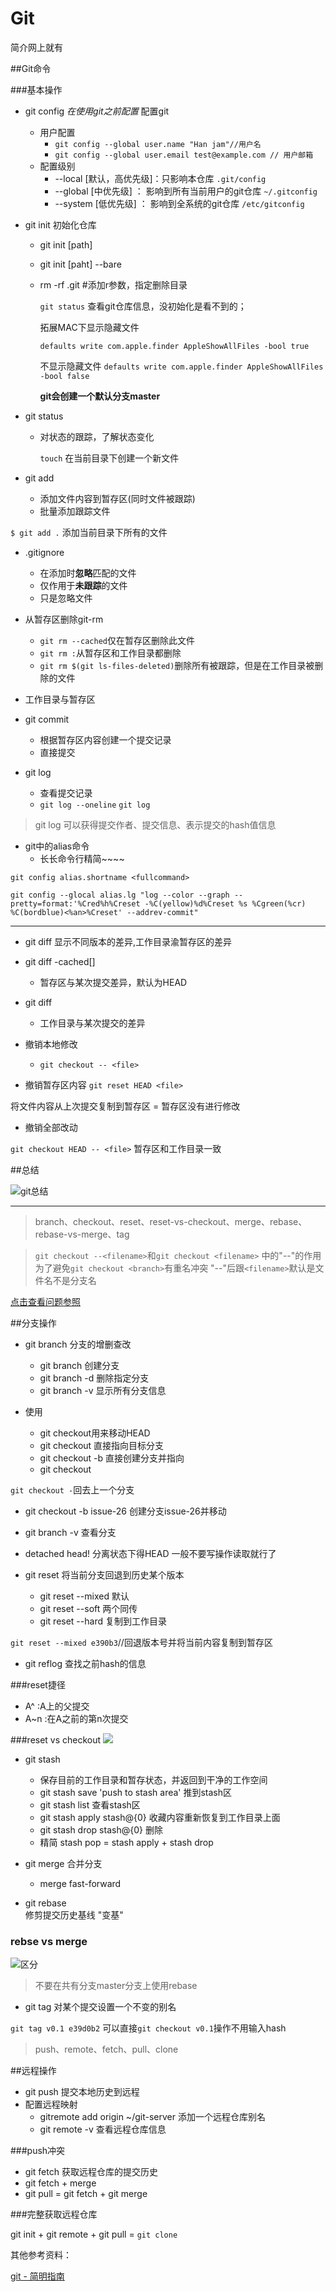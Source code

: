 # Git

简介网上就有


##Git命令

###基本操作
- git config *在使用git之前配置*
配置git
  - 用户配置   
    - ```git config --global user.name "Han jam"//用户名```
    - ```git config --global user.email test@example.com // 用户邮箱       ```   
  - 配置级别
    - --local [默认，高优先级]：只影响本仓库   ```.git/config```
    - --global [中优先级] ： 影响到所有当前用户的git仓库  ```~/.gitconfig```
    - --system [低优先级] ： 影响到全系统的git仓库  ```/etc/gitconfig```


- git init 初始化仓库
  - git init [path]
  - git init [paht] --bare
  - rm -rf .git #添加r参数，指定删除目录 

    ```git status``` 查看git仓库信息，没初始化是看不到的；

    拓展MAC下显示隐藏文件

    ```defaults write com.apple.finder AppleShowAllFiles -bool true```

    不显示隐藏文件
    ```defaults write com.apple.finder AppleShowAllFiles -bool false ```

    **git会创建一个默认分支master**

- git status

  - 对状态的跟踪，了解状态变化

    ```touch``` 在当前目录下创建一个新文件
    
    
- git add 

  - 添加文件内容到暂存区(同时文件被跟踪)
  - 批量添加跟踪文件
       
```$ git add .``` 添加当前目录下所有的文件
    
- \.gitignore 

  
  - 在添加时**忽略**匹配的文件
  - 仅作用于**未跟踪**的文件
  - 只是忽略文件


- 从暂存区删除git-rm
 
  - ```git rm --cached```仅在暂存区删除此文件
  - ```git rm :```从暂存区和工作目录都删除
  - ```git rm $(git ls-files-deleted)```删除所有被跟踪，但是在工作目录被删除的文件


- 工作目录与暂存区

- git commit
  - 根据暂存区内容创建一个提交记录
  - 直接提交
 
- git log
  - 查看提交记录
  - ```git log --oneline```   ```git log```

> git log 可以获得提交作者、提交信息、表示提交的hash值信息
  
  
- git中的alias命令
  - 长长命令行精简~~~~

```git config alias.shortname <fullcommand>```


```git
git config --glocal alias.lg "log --color --graph --pretty=format:'%Cred%h%Creset -%C(yellow)%d%Creset %s %Cgreen(%cr) %C(bordblue)<%an>%Creset' --addrev-commit"
```

---

- git diff
显示不同版本的差异,工作目录渝暂存区的差异

- git diff -cached[<reference>]
  - 暂存区与某次提交差异，默认为HEAD

- git diff <reference>
  - 工作目录与某次提交的差异

- 撤销本地修改
  - ```git checkout -- <file>```


- 撤销暂存区内容
```git reset HEAD <file>```

将文件内容从上次提交复制到暂存区 = 暂存区没有进行修改

- 撤销全部改动

 ```git checkout HEAD -- <file>```
 暂存区和工作目录一致
 
##总结

![git总结](http://i11.tietuku.com/4cd3ab585a7bb6f7s.png)




---

> branch、checkout、reset、reset-vs-checkout、merge、rebase、rebase-vs-merge、tag


> ```git checkout --<filename>```和```git checkout <filename>```  中的"--"的作用
> 为了避免```git checkout <branch>```有重名冲突 "--"后跟```<filename>```默认是文件名不是分支名

[点击查看问题参照](http://stackoverflow.com/questions/6561142/difference-between-git-checkout-filename-and-git-checkout-filename)


##分支操作
- git branch  分支的增删查改
  - git branch <branchName> 创建分支
  - git branch -d <branchName> 删除指定分支 
  - git branch -v 显示所有分支信息

- 使用
  - git checkout用来移动HEAD
  - git checkout <branchName> 直接指向目标分支
  - git checkout -b <branchName> 直接创建分支并指向
  - git checkout <reference>
 

```git checkout -```回去上一个分支
  - git checkout -b issue-26  创建分支issue-26并移动
  - git branch -v 查看分支
  - detached head! 分离状态下得HEAD 一般不要写操作读取就行了
 

- git reset 将当前分支回退到历史某个版本
  - git reset --mixed <commit> 默认
  - git reset --soft 两个同传
  - git reset --hard 复制到工作目录

```git reset --mixed e390b3```//回退版本号并将当前内容复制到暂存区

- git reflog 查找之前hash的信息

###reset捷径
- A^ :A上的父提交
- A~n :在A之前的第n次提交

###reset vs checkout
![](http://i13.tietuku.com/09f9ca58ee42bb68s.png)




- git stash
  - 保存目前的工作目录和暂存状态，并返回到干净的工作空间
  - git stash save 'push to stash area'  推到stash区
  - git stash list 查看stash区
  - git stash apply stash@{0} 收藏内容重新恢复到工作目录上面
  - git stash drop stash@{0} 删除
  - 精简 stash pop = stash apply + stash drop

- git merge 
  合并分支
  - merge fast-forward 

- git rebase  
 修剪提交历史基线  "变基"

### rebse vs merge
![区分](http://i13.tietuku.com/8ef7ea8d489b32des.png)

> 不要在共有分支master分支上使用rebase

- git tag
  对某个提交设置一个不变的别名

```git tag v0.1 e39d0b2``` 
可以直接```git checkout v0.1```操作不用输入hash

> push、remote、fetch、pull、clone

##远程操作
- git push
 提交本地历史到远程
- 配置远程映射
    - gitremote add origin ~/git-server  添加一个远程仓库别名
    - git remote -v 查看远程仓库信息

###push冲突
- git fetch
  获取远程仓库的提交历史
- git fetch + merge
- git pull = git fetch + git merge

###完整获取远程仓库

git init + git remote + git pull = ```git clone```


其他参考资料：

[git - 简明指南](http://rogerdudler.github.io/git-guide/index.zh.html)












